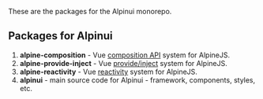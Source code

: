 <p>These are the packages for the Alpinui monorepo.</p>

## Packages for Alpinui

1. **alpine-composition** - Vue [composition API](https://vuejs.org/guide/extras/composition-api-faq.html) system for AlpineJS.
2. **alpine-provide-inject** - Vue [provide/inject](https://vuejs.org/guide/components/provide-inject) system for AlpineJS.
3. **alpine-reactivity** - Vue [reactivity](https://github.com/vuejs/core/tree/main/packages/reactivity#readme) system for AlpineJS.
4. **alpinui** - main source code for Alpinui - framework, components, styles, etc.
